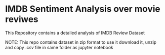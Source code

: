 # IMDB Sentiment Analysis over movie reviwes
This Repository contains a detailed analysis of IMDB Review Dataset

NOTE: This repo contains dataset in zip format to use it download it, unzip and copy .csv file in same folder as jupyter notebook 
